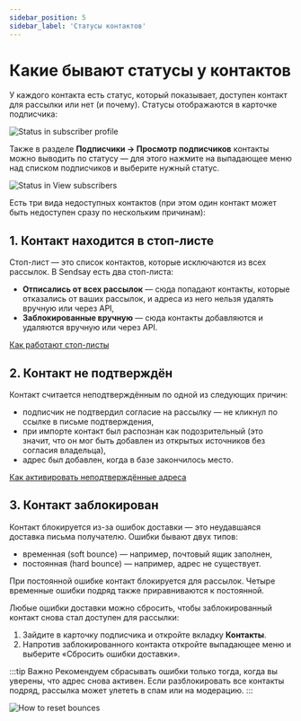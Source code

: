 ```yaml
---
sidebar_position: 5
sidebar_label: 'Статусы контактов'
---
```


# Какие бывают статусы у контактов

У каждого контакта есть статус, который показывает, доступен контакт для рассылки или нет (и почему). Статусы отображаются в карточке подписчика:

![Status in subscriber profile](/img/subscribers/contacts\contact-status/status-in-subscriber-profile.png) <br/>

Также в разделе **Подписчики → Просмотр подписчиков** контакты можно выводить по статусу — для этого нажмите на выпадающее меню над списком подписчиков и выберите нужный статус.

![Status in View subscribers](/img/subscribers/contacts\contact-status/status-in-view-subscribers.png) <br/>

Есть три вида недоступных контактов (при этом один контакт может быть недоступен сразу по нескольким причинам):

## 1. Контакт находится в стоп-листе

Стоп-лист — это список контактов, которые исключаются из всех рассылок. В Sendsay есть два стоп-листа:

- **Отписались от всех рассылок** — сюда попадают контакты, которые отказались от ваших рассылок, и адреса из него нельзя удалять вручную или через API,
- **Заблокированные вручную** — сюда контакты добавляются и удаляются вручную или через API.

[Как работают стоп-листы](https://docs.sendsay.ru/subscribers/contacts/stop-lists)

## 2. Контакт не подтверждён

Контакт считается неподтверждённым по одной из следующих причин:

- подписчик не подтвердил согласие на рассылку — не кликнул по ссылке в письме подтверждения,
- при импорте контакт был распознан как подозрительный (это значит, что он мог быть добавлен из открытых источников без согласия владельца),
- адрес был добавлен, когда в базе закончилось место.

[Как активировать неподтверждённые адреса](https://docs.sendsay.ru/subscribers/contacts/how-to-activate-inactive-contacts)

## 3. Контакт заблокирован

Контакт блокируется из-за ошибок доставки — это неудавшаяся доставка письма получателю. Ошибки бывают двух типов:

- временная (soft bounce) — например, почтовый ящик заполнен,
- постоянная (hard bounce) — например, адрес не существует.

При постоянной ошибке контакт блокируется для рассылок. Четыре временные ошибки подряд также приравниваются к постоянной.

Любые ошибки доставки можно сбросить, чтобы заблокированный контакт снова стал доступен для рассылки:

1. Зайдите в карточку подписчика и откройте вкладку **Контакты**.
2. Напротив заблокированного контакта откройте выпадающее меню и выберите «Сбросить ошибки доставки».

:::tip Важно
Рекомендуем сбрасывать ошибки только тогда, когда вы уверены, что адрес снова активен. Если разблокировать все контакты подряд, рассылка может улететь в спам или на модерацию.
:::

![How to reset bounces](/img/subscribers/contacts\contact-status/how-to-reset-bounces.png) <br/>
